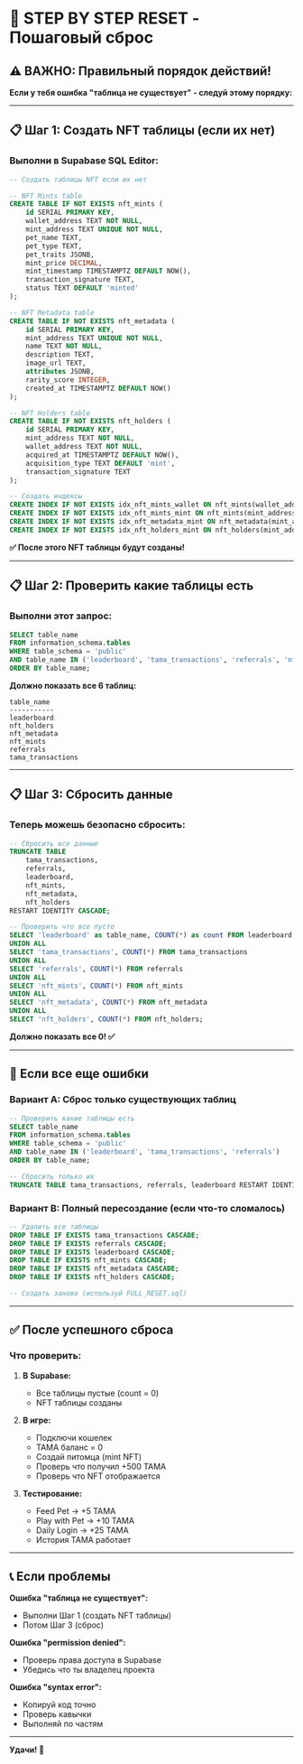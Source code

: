 # 🎯 STEP BY STEP RESET - Пошаговый сброс

## ⚠️ ВАЖНО: Правильный порядок действий!

**Если у тебя ошибка "таблица не существует" - следуй этому порядку:**

---

## 📋 Шаг 1: Создать NFT таблицы (если их нет)

### Выполни в Supabase SQL Editor:

```sql
-- Создать таблицы NFT если их нет

-- NFT Mints table
CREATE TABLE IF NOT EXISTS nft_mints (
    id SERIAL PRIMARY KEY,
    wallet_address TEXT NOT NULL,
    mint_address TEXT UNIQUE NOT NULL,
    pet_name TEXT,
    pet_type TEXT,
    pet_traits JSONB,
    mint_price DECIMAL,
    mint_timestamp TIMESTAMPTZ DEFAULT NOW(),
    transaction_signature TEXT,
    status TEXT DEFAULT 'minted'
);

-- NFT Metadata table
CREATE TABLE IF NOT EXISTS nft_metadata (
    id SERIAL PRIMARY KEY,
    mint_address TEXT UNIQUE NOT NULL,
    name TEXT NOT NULL,
    description TEXT,
    image_url TEXT,
    attributes JSONB,
    rarity_score INTEGER,
    created_at TIMESTAMPTZ DEFAULT NOW()
);

-- NFT Holders table
CREATE TABLE IF NOT EXISTS nft_holders (
    id SERIAL PRIMARY KEY,
    mint_address TEXT NOT NULL,
    wallet_address TEXT NOT NULL,
    acquired_at TIMESTAMPTZ DEFAULT NOW(),
    acquisition_type TEXT DEFAULT 'mint',
    transaction_signature TEXT
);

-- Создать индексы
CREATE INDEX IF NOT EXISTS idx_nft_mints_wallet ON nft_mints(wallet_address);
CREATE INDEX IF NOT EXISTS idx_nft_mints_mint ON nft_mints(mint_address);
CREATE INDEX IF NOT EXISTS idx_nft_metadata_mint ON nft_metadata(mint_address);
CREATE INDEX IF NOT EXISTS idx_nft_holders_mint ON nft_holders(mint_address);
```

**✅ После этого NFT таблицы будут созданы!**

---

## 📋 Шаг 2: Проверить какие таблицы есть

### Выполни этот запрос:

```sql
SELECT table_name 
FROM information_schema.tables 
WHERE table_schema = 'public' 
AND table_name IN ('leaderboard', 'tama_transactions', 'referrals', 'nft_mints', 'nft_metadata', 'nft_holders')
ORDER BY table_name;
```

**Должно показать все 6 таблиц:**
```
table_name
-----------
leaderboard
nft_holders
nft_metadata
nft_mints
referrals
tama_transactions
```

---

## 📋 Шаг 3: Сбросить данные

### Теперь можешь безопасно сбросить:

```sql
-- Сбросить все данные
TRUNCATE TABLE 
    tama_transactions, 
    referrals, 
    leaderboard,
    nft_mints,
    nft_metadata,
    nft_holders
RESTART IDENTITY CASCADE;

-- Проверить что все пусто
SELECT 'leaderboard' as table_name, COUNT(*) as count FROM leaderboard
UNION ALL
SELECT 'tama_transactions', COUNT(*) FROM tama_transactions  
UNION ALL
SELECT 'referrals', COUNT(*) FROM referrals
UNION ALL
SELECT 'nft_mints', COUNT(*) FROM nft_mints
UNION ALL
SELECT 'nft_metadata', COUNT(*) FROM nft_metadata
UNION ALL
SELECT 'nft_holders', COUNT(*) FROM nft_holders;
```

**Должно показать все 0! ✅**

---

## 🚨 Если все еще ошибки

### Вариант A: Сброс только существующих таблиц

```sql
-- Проверить какие таблицы есть
SELECT table_name 
FROM information_schema.tables 
WHERE table_schema = 'public' 
AND table_name IN ('leaderboard', 'tama_transactions', 'referrals')
ORDER BY table_name;

-- Сбросить только их
TRUNCATE TABLE tama_transactions, referrals, leaderboard RESTART IDENTITY CASCADE;
```

### Вариант B: Полный пересоздание (если что-то сломалось)

```sql
-- Удалить все таблицы
DROP TABLE IF EXISTS tama_transactions CASCADE;
DROP TABLE IF EXISTS referrals CASCADE;
DROP TABLE IF EXISTS leaderboard CASCADE;
DROP TABLE IF EXISTS nft_mints CASCADE;
DROP TABLE IF EXISTS nft_metadata CASCADE;
DROP TABLE IF EXISTS nft_holders CASCADE;

-- Создать заново (используй FULL_RESET.sql)
```

---

## ✅ После успешного сброса

### Что проверить:

1. **В Supabase:**
   - Все таблицы пустые (count = 0)
   - NFT таблицы созданы

2. **В игре:**
   - Подключи кошелек
   - TAMA баланс = 0
   - Создай питомца (mint NFT)
   - Проверь что получил +500 TAMA
   - Проверь что NFT отображается

3. **Тестирование:**
   - Feed Pet → +5 TAMA
   - Play with Pet → +10 TAMA
   - Daily Login → +25 TAMA
   - История TAMA работает

---

## 📞 Если проблемы

**Ошибка "таблица не существует":**
- Выполни Шаг 1 (создать NFT таблицы)
- Потом Шаг 3 (сброс)

**Ошибка "permission denied":**
- Проверь права доступа в Supabase
- Убедись что ты владелец проекта

**Ошибка "syntax error":**
- Копируй код точно
- Проверь кавычки
- Выполняй по частям

---

**Удачи! 🚀**

